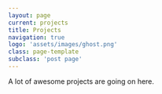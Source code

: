 ```yaml
---
layout: page
current: projects
title: Projects
navigation: true
logo: 'assets/images/ghost.png'
class: page-template
subclass: 'post page'
---
```


A lot of awesome projects are going on here.
